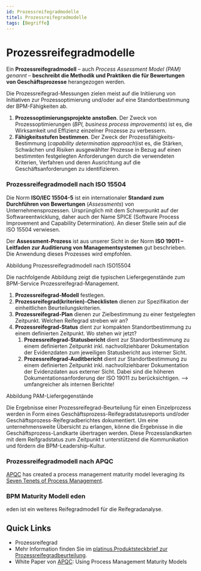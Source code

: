 ```yaml
---
id: Prozessreifegradmodelle
titel: Prozessreifegradmodelle
tags: [Begriffe]
---
```


# Prozessreifegradmodelle

Ein **Prozessreifegradmodell** – auch *Process Assessment Model (PAM) genannt* – **beschreibt die Methodik und Praktiken die für Bewertungen von Geschäftsprozesse** herangezogen werden.

Die Prozessreifegrad-Messungen zielen meist auf die Initiierung von Initiativen zur Prozessoptimierung und/oder auf eine Standortbestimmung der BPM-Fähigkeiten ab.

1.  **Prozessoptimierungsprojekte anstoßen**. Der Zweck von Prozessoptimierungen (*BPI, business process improvements*) ist es, die Wirksamkeit und Effizienz einzelner Prozesse zu verbessern.
2.  **Fähigkeitsstufen bestimmen**. Der Zweck der Prozessfähigkeits-Bestimmung (*capability determination approach*)ist es, die Stärken, Schwächen und Risiken ausgewählter Prozesse in Bezug  auf einen bestimmten festgelegten Anforderungen durch die verwendeten Kriterien, Verfahren und deren Ausrichtung auf die  Geschäftsanforderungen zu identifizieren.



### Prozessreifegradmodell nach ISO 15504

Die Norm **ISO/IEC 15504-5** ist ein internationaler **Standard zum Durchführen von Bewertungen** (*Assessments*) von Unternehmensprozessen. Ursprünglich mit dem Schwerpunkt auf der  Softwareentwicklung, daher auch der Name SPICE (Software Process  Improvement and Capability Determination). An dieser Stelle sein auf die ISO 15504 verwiesen.

Der **Assessment-Prozess** ist aus unserer Sicht in der Norm **ISO 19011 – Leitfaden zur Auditierung von Managementsystemen** gut beschrieben. Die Anwendung dieses Prozesses wird empfohlen.



Abbildung Prozessreifegradmodell nach ISO15504



Die nachfolgende Abbildung zeigt die typischen Liefergegenstände zum BPM-Service Prozessreifegrad-Management.

1. **Prozessreifegrad-Modell** festlegen.
2.  **Prozessreifegrad(kriterien)-Checklisten** dienen zur Spezifikation der einheitlichen Beurteilungskriterien. 
3.  **Prozessreifegrad-Plan** dienen zur Zielbestimmung zu einer festgelegten Zeitpunkt. Welchen Reifegrad streben wir an?
4. **Prozessreifegrad-Status** dient zur kompakten Standortbestimmung zu einem definierten Zeitpunkt. Wo stehen wir jetzt?
   1.  **Prozessreifegrad-Statusbericht** dient zur Standortbestimmung zu einem definierten Zeitpunkt inkl.  nachvollziehbarer Dokumentation der Evidenzdaten zum jeweiligen Statusbericht aus interner Sicht. 
   2.  **Prozessreifegrad-Auditbericht** dient zur Standortbestimmung zu einem definierten Zeitpunkt inkl. nachvollziehbarer Dokumentation der Evidenzdaten aus externer Sicht. Dabei sind die höheren Dokumentationsanforderung der ISO 19011 zu berücksichtigen. –> umfangreicher als internen Berichte!

Abbildung PAM-Liefergegenstände



Die Ergebnisse einer Prozessreifegrad-Beurteilung für einen Einzelprozess werden in Form eines Geschäftsprozess-Reifegradstatusreports und/oder Geschäftsprozess-Reifegradberichtes dokumentiert. Um eine unternehmensweite Übersicht zu erlangen, könne die Ergebnisse in die Geschäftsprozess-Landkarte übertragen werden. Diese Prozesslandkarten mit dem Reifgradstatus zum Zeitpunkt t unterstützend die Kommunikation und fördern die BPM-Leadership-Kultur.



### Prozessreifegradmodell nach APQC

[APQC](https://www.apqc.org/) has created a  process  management  maturity  model  leveraging  its [Seven Tenets of Process Management](https://www.apqc.org/resource-library/resource-collection/apqcs-seven-tenets-process-management-depth-collection). 



### BPM Maturity Modell eden

eden ist ein weiteres Reifegradmodell für die Reifegradanalyse.



## Quick Links 

-  Prozessreifegrad
- Mehr Information finden Sie im [platinus.Produktsteckbrief zur Prozessreifegradbeurteilung](https://sway.office.com/Atz2otj4LGswMmX5).
- White Paper von [APQC](https://www.apqc.org/): Using Process Management Maturity Models

